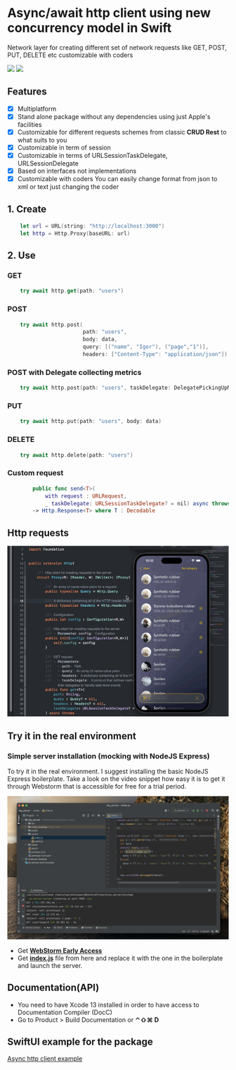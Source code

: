 # Async/await http client using new concurrency model in Swift

Network layer for creating different set of network requests like GET, POST, PUT, DELETE etc customizable with coders

[![](https://img.shields.io/endpoint?url=https%3A%2F%2Fswiftpackageindex.com%2Fapi%2Fpackages%2FThe-Igor%2Fasync-http-client%2Fbadge%3Ftype%3Dswift-versions)](https://swiftpackageindex.com/The-Igor/async-http-client)
[![](https://img.shields.io/endpoint?url=https%3A%2F%2Fswiftpackageindex.com%2Fapi%2Fpackages%2FThe-Igor%2Fasync-http-client%2Fbadge%3Ftype%3Dplatforms)](https://swiftpackageindex.com/The-Igor/async-http-client)

## Features
- [x] Multiplatform
- [x] Stand alone package without any dependencies using just Apple's  facilities
- [x] Customizable for different requests schemes from classic **CRUD Rest** to what suits to you
- [x] Customizable in term of session
- [x] Customizable in terms of URLSessionTaskDelegate, URLSessionDelegate
- [x] Based on interfaces not implementations
- [x] Customizable with coders You can easily change format from json to xml or text just changing the coder

## 1. Create
```swift
    let url = URL(string: "http://localhost:3000")
    let http = Http.Proxy(baseURL: url)
```

## 2. Use

### GET
```swift
    try await http.get(path: "users")
```        

### POST
```swift
    try await http.post(
                        path: "users", 
                        body: data, 
                        query: [("name", "Igor"), ("page","1")], 
                        headers: ["Content-Type": "application/json"])
``` 

### POST with Delegate collecting metrics
```swift
    try await http.post(path: "users", taskDelegate: DelegatePickingUpMetrics())
```
                 
### PUT
```swift
    try await http.put(path: "users", body: data)
```

### DELETE
```swift
    try await http.delete(path: "users")
```

### Custom request

```swift
        public func send<T>(
            with request : URLRequest,
            _ taskDelegate: URLSessionTaskDelegate? = nil) async throws
        -> Http.Response<T> where T : Decodable
```

## Http requests
 ![Http requests](https://github.com/The-Igor/async-http-client-example/blob/main/async-http-client-example/img/image11.gif) 


## Try it in the real environment
### Simple server installation (mocking with NodeJS Express)

To try it in the real environment. I suggest installing the basic NodeJS Express boilerplate. Take a look on the video snippet how easy it is to get it through Webstorm that is accessible for free for a trial period.

[![Server instalation (NodeJS Express)](https://github.com/The-Igor/d3-network-service/blob/main/img/server_install.png)](https://youtu.be/9FPOYHzcE7A)

- Get [**WebStorm Early Access**](https://www.jetbrains.com/webstorm/nextversion)
- Get [**index.js**](https://github.com/The-Igor/d3-network-service/blob/main/js/index.js) file from here and replace it with the one in the boilerplate and launch the server.

## Documentation(API)
- You need to have Xcode 13 installed in order to have access to Documentation Compiler (DocC)
- Go to Product > Build Documentation or **⌃⇧⌘ D**

## SwiftUI example for the package

[Async http client example](https://github.com/The-Igor/async-http-client-example)
